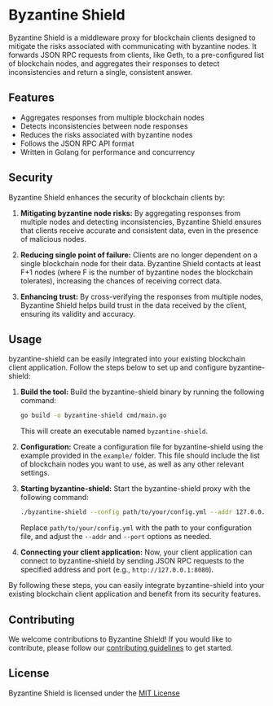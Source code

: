 # Byzantine Shield

Byzantine Shield is a middleware proxy for blockchain clients designed to mitigate the risks associated with communicating with byzantine nodes. It forwards JSON RPC requests from clients, like Geth, to a pre-configured list of blockchain nodes, and aggregates their responses to detect inconsistencies and return a single, consistent answer.

## Features

- Aggregates responses from multiple blockchain nodes
- Detects inconsistencies between node responses
- Reduces the risks associated with byzantine nodes
- Follows the JSON RPC API format
- Written in Golang for performance and concurrency

## Security

Byzantine Shield enhances the security of blockchain clients by:

1. **Mitigating byzantine node risks:** By aggregating responses from multiple nodes and detecting inconsistencies, Byzantine Shield ensures that clients receive accurate and consistent data, even in the presence of malicious nodes.

2. **Reducing single point of failure:** Clients are no longer dependent on a single blockchain node for their data. Byzantine Shield contacts at least F+1 nodes (where F is the number of byzantine nodes the blockchain tolerates), increasing the chances of receiving correct data.

3. **Enhancing trust:** By cross-verifying the responses from multiple nodes, Byzantine Shield helps build trust in the data received by the client, ensuring its validity and accuracy.

## Usage

byzantine-shield can be easily integrated into your existing blockchain client application. Follow the steps below to set up and configure byzantine-shield:

1. **Build the tool:** Build the byzantine-shield binary by running the following command:

    ```bash
    go build -o byzantine-shield cmd/main.go
    ```

    This will create an executable named `byzantine-shield`.

2. **Configuration:** Create a configuration file for byzantine-shield using the example provided in the `example/` folder. This file should include the list of blockchain nodes you want to use, as well as any other relevant settings.

3. **Starting byzantine-shield:** Start the byzantine-shield proxy with the following command:

    ```bash
    ./byzantine-shield --config path/to/your/config.yml --addr 127.0.0.1 --port 8080
    ```

    Replace `path/to/your/config.yml` with the path to your configuration file, and adjust the `--addr` and `--port` options as needed.

4. **Connecting your client application:** Now, your client application can connect to byzantine-shield by sending JSON RPC requests to the specified address and port (e.g., `http://127.0.0.1:8080`).

By following these steps, you can easily integrate byzantine-shield into your existing blockchain client application and benefit from its security features.

## Contributing

We welcome contributions to Byzantine Shield! If you would like to contribute, please follow our [contributing guidelines](CONTRIBUTING.md) to get started.

## License

Byzantine Shield is licensed under the [MIT License](LICENSE)
